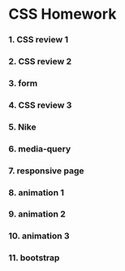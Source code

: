 # CSS Homework

### 1. CSS review 1
### 2. CSS review 2
### 3. form
### 4. CSS review 3
### 5. Nike
### 6. media-query
### 7. responsive page
### 8. animation 1
### 9. animation 2
### 10. animation 3
### 11. bootstrap